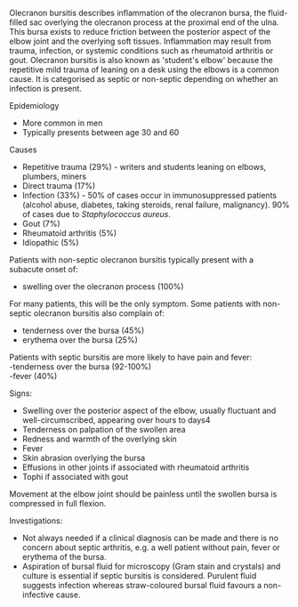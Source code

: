 Olecranon bursitis describes inflammation of the olecranon bursa, the fluid\-filled sac overlying the olecranon process at the proximal end of the ulna. This bursa exists to reduce friction between the posterior aspect of the elbow joint and the overlying soft tissues. Inflammation may result from trauma, infection, or systemic conditions such as rheumatoid arthritis or gout. Olecranon bursitis is also known as 'student's elbow' because the repetitive mild trauma of leaning on a desk using the elbows is a common cause. It is categorised as septic or non\-septic depending on whether an infection is present.  
  
Epidemiology  
* More common in men
* Typically presents between age 30 and 60

   
Causes   
* Repetitive trauma (29%) \- writers and students leaning on elbows, plumbers, miners
* Direct trauma (17%)
* Infection (33%) \- 50% of cases occur in immunosuppressed patients (alcohol abuse, diabetes, taking steroids, renal failure, malignancy). 90% of cases due to *Staphylococcus aureus*.
* Gout (7%)
* Rheumatoid arthritis (5%)
* Idiopathic (5%)

  
Patients with non\-septic olecranon bursitis typically present with a subacute onset of:  
* swelling over the olecranon process (100%)

For many patients, this will be the only symptom. Some patients with non\-septic olecranon bursitis also complain of:  
* tenderness over the bursa (45%)
* erythema over the bursa (25%)

Patients with septic bursitis are more likely to have pain and fever:  
 \-tenderness over the bursa (92\-100%)  
 \-fever (40%)  
  
Signs:  
* Swelling over the posterior aspect of the elbow, usually fluctuant and well\-circumscribed, appearing over hours to days4
* Tenderness on palpation of the swollen area
* Redness and warmth of the overlying skin
* Fever
* Skin abrasion overlying the bursa
* Effusions in other joints if associated with rheumatoid arthritis
* Tophi if associated with gout

  
Movement at the elbow joint should be painless until the swollen bursa is compressed in full flexion.  
  
Investigations:  
* Not always needed if a clinical diagnosis can be made and there is no concern about septic arthritis, e.g. a well patient without pain, fever or erythema of the bursa.
* Aspiration of bursal fluid for microscopy (Gram stain and crystals) and culture is essential if septic bursitis is considered. Purulent fluid suggests infection whereas straw\-coloured bursal fluid favours a non\-infective cause.
